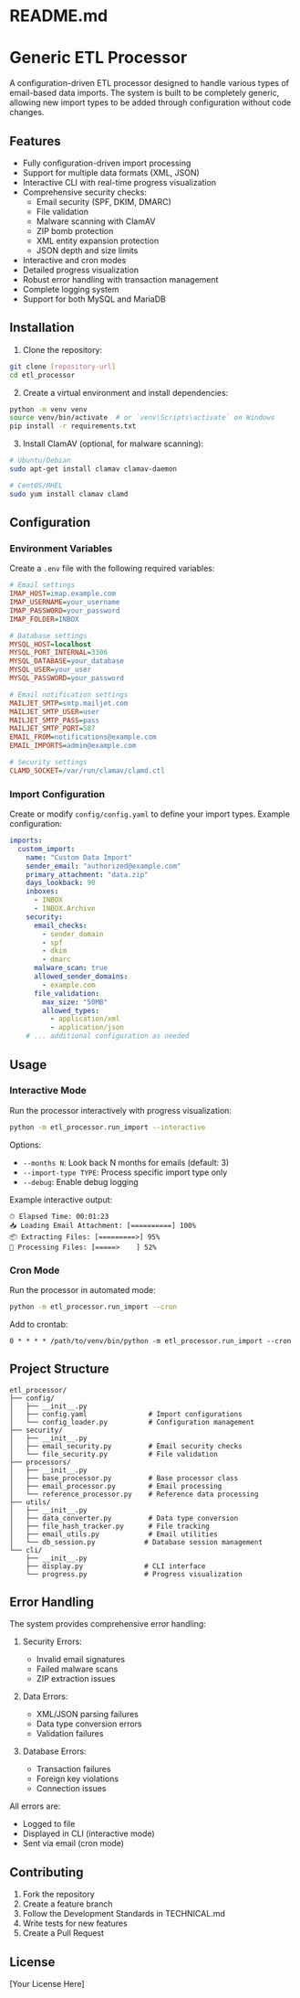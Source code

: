 # README.md

# Generic ETL Processor

A configuration-driven ETL processor designed to handle various types of email-based data imports. The system is built to be completely generic, allowing new import types to be added through configuration without code changes.

## Features

- Fully configuration-driven import processing
- Support for multiple data formats (XML, JSON)
- Interactive CLI with real-time progress visualization
- Comprehensive security checks:
  - Email security (SPF, DKIM, DMARC)
  - File validation
  - Malware scanning with ClamAV
  - ZIP bomb protection
  - XML entity expansion protection
  - JSON depth and size limits
- Interactive and cron modes
- Detailed progress visualization
- Robust error handling with transaction management
- Complete logging system
- Support for both MySQL and MariaDB

## Installation

1. Clone the repository:
```bash
git clone [repository-url]
cd etl_processor
```

2. Create a virtual environment and install dependencies:
```bash
python -m venv venv
source venv/bin/activate  # or `venv\Scripts\activate` on Windows
pip install -r requirements.txt
```

3. Install ClamAV (optional, for malware scanning):
```bash
# Ubuntu/Debian
sudo apt-get install clamav clamav-daemon

# CentOS/RHEL
sudo yum install clamav clamd
```

## Configuration

### Environment Variables

Create a `.env` file with the following required variables:
```ini
# Email settings
IMAP_HOST=imap.example.com
IMAP_USERNAME=your_username
IMAP_PASSWORD=your_password
IMAP_FOLDER=INBOX

# Database settings
MYSQL_HOST=localhost
MYSQL_PORT_INTERNAL=3306
MYSQL_DATABASE=your_database
MYSQL_USER=your_user
MYSQL_PASSWORD=your_password

# Email notification settings
MAILJET_SMTP=smtp.mailjet.com
MAILJET_SMTP_USER=user
MAILJET_SMTP_PASS=pass
MAILJET_SMTP_PORT=587
EMAIL_FROM=notifications@example.com
EMAIL_IMPORTS=admin@example.com

# Security settings
CLAMD_SOCKET=/var/run/clamav/clamd.ctl
```

### Import Configuration

Create or modify `config/config.yaml` to define your import types. Example configuration:
```yaml
imports:
  custom_import:
    name: "Custom Data Import"
    sender_email: "authorized@example.com"
    primary_attachment: "data.zip"
    days_lookback: 90
    inboxes:
      - INBOX
      - INBOX.Archive
    security:
      email_checks:
        - sender_domain
        - spf
        - dkim
        - dmarc
      malware_scan: true
      allowed_sender_domains:
        - example.com
      file_validation:
        max_size: "50MB"
        allowed_types:
          - application/xml
          - application/json
    # ... additional configuration as needed
```

## Usage

### Interactive Mode

Run the processor interactively with progress visualization:
```bash
python -m etl_processor.run_import --interactive
```

Options:
- `--months N`: Look back N months for emails (default: 3)
- `--import-type TYPE`: Process specific import type only
- `--debug`: Enable debug logging

Example interactive output:
```
⏱ Elapsed Time: 00:01:23
📥 Loading Email Attachment: [==========] 100%
📦 Extracting Files: [=========>] 95%
🔄 Processing Files: [=====>    ] 52%
```

### Cron Mode

Run the processor in automated mode:
```bash
python -m etl_processor.run_import --cron
```

Add to crontab:
```crontab
0 * * * * /path/to/venv/bin/python -m etl_processor.run_import --cron
```

## Project Structure

```
etl_processor/
├── config/
│   ├── __init__.py
│   ├── config.yaml               # Import configurations
│   └── config_loader.py          # Configuration management
├── security/
│   ├── __init__.py
│   ├── email_security.py         # Email security checks
│   └── file_security.py          # File validation
├── processors/
│   ├── __init__.py
│   ├── base_processor.py         # Base processor class
│   ├── email_processor.py        # Email processing
│   └── reference_processor.py    # Reference data processing
├── utils/
│   ├── __init__.py
│   ├── data_converter.py         # Data type conversion
│   ├── file_hash_tracker.py      # File tracking
│   ├── email_utils.py            # Email utilities
│   └── db_session.py            # Database session management
└── cli/
    ├── __init__.py
    ├── display.py               # CLI interface
    └── progress.py              # Progress visualization
```

## Error Handling

The system provides comprehensive error handling:

1. Security Errors:
   - Invalid email signatures
   - Failed malware scans
   - ZIP extraction issues

2. Data Errors:
   - XML/JSON parsing failures
   - Data type conversion errors
   - Validation failures

3. Database Errors:
   - Transaction failures
   - Foreign key violations
   - Connection issues

All errors are:
- Logged to file
- Displayed in CLI (interactive mode)
- Sent via email (cron mode)

## Contributing

1. Fork the repository
2. Create a feature branch
3. Follow the Development Standards in TECHNICAL.md
4. Write tests for new features
5. Create a Pull Request

## License

[Your License Here]